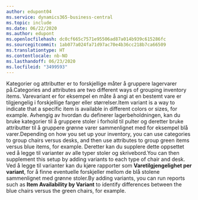 ```yaml
---
author: edupont04
ms.service: dynamics365-business-central
ms.topic: include
ms.date: 06/22/2020
ms.author: edupont
ms.openlocfilehash: dc0cf665c7571e95506ad87a014b939c615286fc
ms.sourcegitcommit: 1ab077a024fa71d97ac70e4b36cc218b7ca66509
ms.translationtype: HT
ms.contentlocale: nb-NO
ms.lasthandoff: 06/23/2020
ms.locfileid: "3499593"
---
```

<span data-ttu-id="a2e56-101">Kategorier og attributter er to forskjellige måter å gruppere lagervarer på.</span><span class="sxs-lookup"><span data-stu-id="a2e56-101">Categories and attributes are two different ways of grouping inventory items.</span></span> <span data-ttu-id="a2e56-102">Varevariant er for eksempel en måte å angi at en bestemt vare er tilgjengelig i forskjellige farger eller størrelser.</span><span class="sxs-lookup"><span data-stu-id="a2e56-102">Item variant is a way to indicate that a specific item is available in different colors or sizes, for example.</span></span> <span data-ttu-id="a2e56-103">Avhengig av hvordan du definerer lagerbeholdningen, kan du bruke kategorier til å gruppere stoler i forhold til pulter og deretter bruke attributter til å gruppere grønne varer sammenlignet med for eksempel blå varer.</span><span class="sxs-lookup"><span data-stu-id="a2e56-103">Depending on how you set up your inventory, you can use categories to group chairs versus desks, and then use attributes to group green items versus blue items, for example.</span></span> <span data-ttu-id="a2e56-104">Deretter kan du supplere dette oppsettet ved å legge til varianter av alle typer stoler og skrivebord.</span><span class="sxs-lookup"><span data-stu-id="a2e56-104">You can then supplement this setup by adding variants to each type of chair and desk.</span></span> <span data-ttu-id="a2e56-105">Ved å legge til varianter kan du kjøre rapporter som **Varetilgjengelighet per variant**, for å finne eventuelle forskjeller mellom de blå stolene sammenlignet med grønne stoler.</span><span class="sxs-lookup"><span data-stu-id="a2e56-105">By adding variants, you can run reports such as **Item Availability by Variant** to identify differences between the blue chairs versus the green chairs, for example.</span></span>
